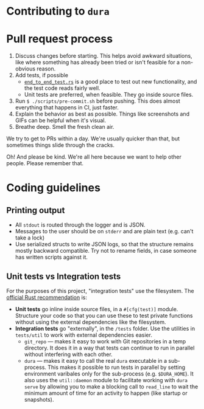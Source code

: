# Contributing to `dura`

# Pull request process
1. Discuss changes before starting. This helps avoid awkward situations, like where something has already been tried or isn't feasible for a non-obvious reason.
2. Add tests, if possible
    * [`end_to_end_test.rs`](https://github.com/tkellogg/dura/blob/master/tests/end_to_end_test.rs) is a good place to test out new functionality, and the test code reads fairly well.
    * Unit tests are preferred, when feasible. They go inside source files.
3. Run `$ ./scripts/pre-commit.sh` before pushing. This does almost everything that happens in CI, just faster.
4. Explain the behavior as best as possible. Things like screenshots and GIFs can be helpful when it's visual.
5. Breathe deep. Smell the fresh clean air.

We try to get to PRs within a day. We're usually quicker than that, but sometimes things slide through the cracks.

Oh! And please be kind. We're all here because we want to help other people. Please remember that.


# Coding guidelines

## Printing output
* All `stdout` is routed through the logger and is JSON.
* Messages to the user should be on `stderr` and are plain text (e.g. can't take a lock)
* Use serialized structs to write JSON logs, so that the structure remains mostly backward compatible. Try not to rename fields, in case someone has written scripts against it.


## Unit tests vs Integration tests
For the purposes of this project, "integration tests" use the filesystem. The [official Rust recommendation](https://doc.rust-lang.org/book/ch11-03-test-organization.html) 
is:

* **Unit tests** go inline inside source files, in a `#[cfg(test)]` module. Structure your code so that
  you can use these to test private functions without using the external dependencies like the 
  filesystem.
* **Integration tests** go "externally", in the `/tests` folder. Use the utilities in `tests/util` to 
  work with external dependencies easier.
  * `git_repo` — makes it easy to work with Git repositories in a temp directory. It does it in a way
    that tests can continue to run in parallel without interfering with each other.
  * `dura` — makes it easy to call the real `dura` executable in a sub-process. This makes it 
    possible to run tests in parallel by setting environment varibales only for the sub-process 
    (e.g. `$DURA_HOME`). It also uses the `util::daemon` module to facilitate working with `dura serve`
    by allowing you to make a blocking call to `read_line` to wait the minimum amount of time for
    an activity to happen (like startup or snapshots).


